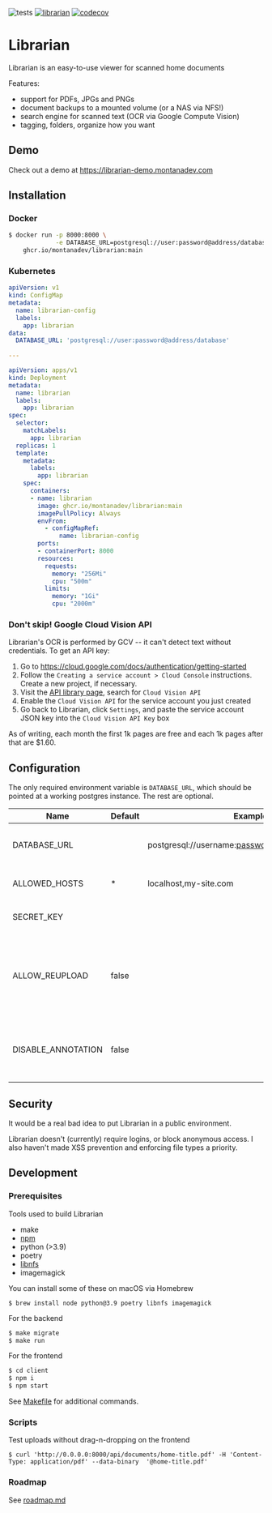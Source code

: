 ![tests](https://github.com/de1ux/librarian/actions/workflows/build-and-push.yml/badge.svg) 
[![librarian](https://img.shields.io/endpoint?url=https://dashboard.cypress.io/badge/detailed/p6c21i&style=flat&logo=cypress)](https://dashboard.cypress.io/projects/p6c21i/runs) 
[![codecov](https://codecov.io/gh/montanadev/librarian/branch/main/graph/badge.svg?token=NPUS7FR2GZ)](https://codecov.io/gh/montanadev/librarian)

# Librarian

Librarian is an easy-to-use viewer for scanned home documents

Features:

* support for PDFs, JPGs and PNGs
* document backups to a mounted volume (or a NAS via NFS!)
* search engine for scanned text (OCR via Google Compute Vision)
* tagging, folders, organize how you want

## Demo

Check out a demo at https://librarian-demo.montanadev.com

## Installation

### Docker

```bash
$ docker run -p 8000:8000 \
             -e DATABASE_URL=postgresql://user:password@address/database \
    ghcr.io/montanadev/librarian:main
```

### Kubernetes

```yaml
apiVersion: v1
kind: ConfigMap
metadata:
  name: librarian-config
  labels:
    app: librarian
data:
  DATABASE_URL: 'postgresql://user:password@address/database'
  
---

apiVersion: apps/v1
kind: Deployment
metadata:
  name: librarian
  labels:
    app: librarian
spec:
  selector:
    matchLabels:
      app: librarian
  replicas: 1
  template:
    metadata:
      labels:
        app: librarian
    spec:
      containers:
      - name: librarian
        image: ghcr.io/montanadev/librarian:main
        imagePullPolicy: Always
        envFrom:
          - configMapRef:
              name: librarian-config
        ports:
        - containerPort: 8000
        resources:
          requests:
            memory: "256Mi"
            cpu: "500m"
          limits:
            memory: "1Gi"
            cpu: "2000m"
```

### Don't skip! Google Cloud Vision API

Librarian's OCR is performed by GCV -- it can't detect text without credentials. To get an API key:

1. Go to https://cloud.google.com/docs/authentication/getting-started
2. Follow the `Creating a service account > Cloud Console` instructions. Create a new project, if necessary.
3. Visit the [API library page](https://console.cloud.google.com/apis/library), search for `Cloud Vision API`
4. Enable the `Cloud Vision API` for the service account you just created
5. Go back to Librarian, click `Settings`, and paste the service account JSON key into the `Cloud Vision API Key` box

As of writing, each month the first 1k pages are free and each 1k pages after that are $1.60.

## Configuration

The only required environment variable is `DATABASE_URL`, which should be pointed at a working postgres instance. The rest are optional.

| Name | Default | Example | Description |
| --- | --- | --- | --- |
| DATABASE_URL | | postgresql://username:password@127.0.0.1/librarian | Database to store document metadata | 
| ALLOWED_HOSTS | * | localhost,my-site.com | Django setting ([more](https://docs.djangoproject.com/en/4.0/ref/settings/#allowed-hosts))
| SECRET_KEY | | | Django setting ([more](https://docs.djangoproject.com/en/4.0/ref/settings/#secret-key))
| ALLOW_REUPLOAD | false | | Set true to allow the same document to be reuploaded as unique documents |
| DISABLE_ANNOTATION | false | | Set to true if you don't like OCR and document search

## Security

It would be a real bad idea to put Librarian in a public environment.

Librarian doesn't (currently) require logins, or block anonymous access. I also haven't made XSS prevention and enforcing file types a priority. 

## Development

### Prerequisites

Tools used to build Librarian

* make
* [npm](https://www.npmjs.com/get-npm)
* python (>3.9)
* poetry
* [libnfs](https://github.com/sahlberg/libnfs)
* imagemagick

You can install some of these on macOS via Homebrew

```
$ brew install node python@3.9 poetry libnfs imagemagick 
```

For the backend

```bash
$ make migrate
$ make run
```

For the frontend

```bash
$ cd client
$ npm i
$ npm start
```

See [Makefile](Makefile) for additional commands.

### Scripts

Test uploads without drag-n-dropping on the frontend

```
$ curl 'http://0.0.0.0:8000/api/documents/home-title.pdf' -H 'Content-Type: application/pdf' --data-binary  '@home-title.pdf'
```

### Roadmap

See [roadmap.md](ROADMAP.md)
